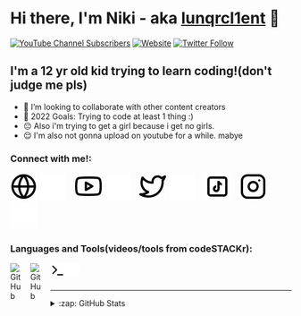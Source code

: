 # Hi there, I'm Niki - aka [lunqrcl1ent][youtube] 👋 

[![YouTube Channel Subscribers](https://img.shields.io/youtube/channel/subscribers/UCqvK4HeVNAmes0vAcbZ9BPw?logo=youtube&logoColor=red&style=for-the-badge)][youtube]
[![Website](https://img.shields.io/website?label=codeSTACKr.com&style=for-the-badge&url=https%3A%2F%2Fcodestackr.com)](https://codestackr.com)
[![Twitter Follow](https://img.shields.io/twitter/follow/lunqrcl1ent?color=1DA1F2&logo=twitter&style=for-the-badge)](https://twitter.com/intent/follow?original_referer=https%3A%2F%2Fgithub.com%2Flunqrcl1ent&screen_name=lunqrcl1ent)


## I'm a 12 yr old kid trying to learn coding!(don't judge me pls)

- 👯 I’m looking to collaborate with other content creators
- 🥅 2022 Goals: Trying to code at least 1 thing :)
- 😔 Also i'm trying to get a girl because i get no girls.
- 😌 I'm also not gonna upload on youtube for a while. mabye

### Connect with me!:

[![website](./img/globe-light.svg)](https://codestackr.com#gh-light-mode-only)
[![website](./img/globe-dark.svg)](https://codestackr.com#gh-dark-mode-only)
&nbsp;&nbsp;
[![website](./img/youtube-light.svg)](https://www.youtube.com/channel/UCqvK4HeVNAmes0vAcbZ9BPw#gh-light-mode-only)
[![website](./img/youtube-dark.svg)](https://www.youtube.com/channel/UCqvK4HeVNAmes0vAcbZ9BPw#gh-dark-mode-only)
&nbsp;&nbsp;
[![website](./img/twitter-light.svg)](https://twitter.com/lunqrcl1ent#gh-light-mode-only)
[![website](./img/twitter-dark.svg)](https://twitter.com/lunqrcl1ent#gh-dark-mode-only)
&nbsp;&nbsp;
[![website](./img/tiktok-dark.svg)](https://www.tiktok.com/@lunqrcl1ent#gh-dark-mode-only)
&nbsp;&nbsp;
[![website](./img/instagram-light.svg)](https://www.instagram.com/integralen_gevrek/#gh-light-mode-only)
[![website](./img/instagram-dark.svg)](https://www.instagram.com/integralen_gevrek/#gh-dark-mode-only)

### Languages and Tools(videos/tools from codeSTACKr):

[<img align="left" alt="GitHub" width="26px" src="https://user-images.githubusercontent.com/3369400/139447912-e0f43f33-6d9f-45f8-be46-2df5bbc91289.png" style="padding-right:10px;" />](https://www.youtube.com/playlist?list=PLkwxH9e_vrAJ0WbEsFA9W3I1W-g_BTsbt#gh-dark-mode-only)
[<img align="left" alt="GitHub" width="26px" src="https://user-images.githubusercontent.com/3369400/139448065-39a229ba-4b06-434b-bc67-616e2ed80c8f.png" style="padding-right:10px;" />](https://www.youtube.com/playlist?list=PLkwxH9e_vrAJ0WbEsFA9W3I1W-g_BTsbt#gh-light-mode-only)
[<img align="left" alt="Terminal" width="26px" src="./img/terminal-light.svg" />](https://www.youtube.com/playlist?list=PLkwxH9e_vrAJ0WbEsFA9W3I1W-g_BTsbt#gh-light-mode-only)
[<img align="left" alt="Terminal" width="26px" src="./img/terminal-dark.svg" />](https://www.youtube.com/playlist?list=PLkwxH9e_vrAJ0WbEsFA9W3I1W-g_BTsbt#gh-dark-mode-only)

<br />
<br />

---


<details>
  <summary>:zap: GitHub Stats</summary>

  <img align="left" alt="Lunqr's GitHub Stats" src="https://github-readme-stats.vercel.app/api?username=lunqrcl1ent" />

</details>

[website]: https://codeSTACKr.com
[twitter]: https://twitter.com/codeSTACKr
[youtube]: https://youtube.com/codeSTACKr
[instagram]: https://instagram.com/codeSTACKr


